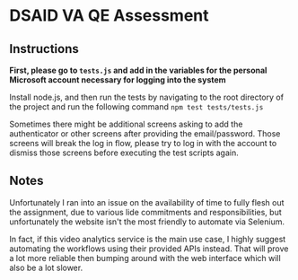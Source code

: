 # DSAID VA QE Assessment

## Instructions

**First, please go to `tests.js` and add in the variables for the personal Microsoft account necessary for logging into the system**

Install node.js, and then run the tests by navigating to the root directory of the project and run the following command `npm test tests/tests.js`

Sometimes there might be additional screens asking to add the authenticator or other screens after providing the email/password. Those screens will break the log in flow, please try to log in with the account to dismiss those screens before executing the test scripts again.

## Notes
Unfortunately I ran into an issue on the availability of time to fully flesh out the assignment, due to various lide commitments and responsibilities, but unfortunately the website isn't the most friendly to automate via Selenium. 

In fact, if this video analytics service is the main use case, I highly suggest automating the workflows using their provided APIs instead. That will prove a lot more reliable then bumping around with the web interface which will also be a lot slower.